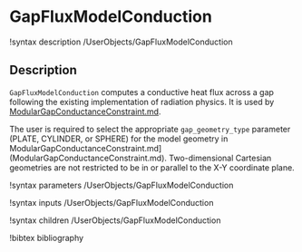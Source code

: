 # GapFluxModelConduction

!syntax description /UserObjects/GapFluxModelConduction

## Description

`GapFluxModelConduction` computes a conductive heat flux across a gap following the existing implementation of radiation physics. It is used by
[ModularGapConductanceConstraint.md](ModularGapConductanceConstraint.md).

The user is required to select the appropriate `gap_geometry_type` parameter (PLATE, CYLINDER, or SPHERE) for the model geometry in ModularGapConductanceConstraint.md](ModularGapConductanceConstraint.md). Two-dimensional Cartesian geometries are not restricted to be in or parallel to the X-Y coordinate plane.


!syntax parameters /UserObjects/GapFluxModelConduction

!syntax inputs /UserObjects/GapFluxModelConduction

!syntax children /UserObjects/GapFluxModelConduction

!bibtex bibliography

